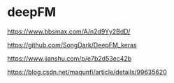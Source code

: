 # deepFM
https://www.bbsmax.com/A/n2d9Yy2BdD/

https://github.com/SongDark/DeepFM_keras

https://www.jianshu.com/p/e7b2d53ec42b

https://blog.csdn.net/maqunfi/article/details/99635620
